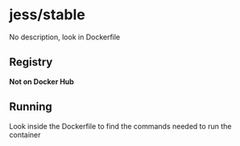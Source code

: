 # jess/stable



No description, look in Dockerfile

## Registry

**Not on Docker Hub**

## Running

Look inside the Dockerfile to find the commands needed to run the container
